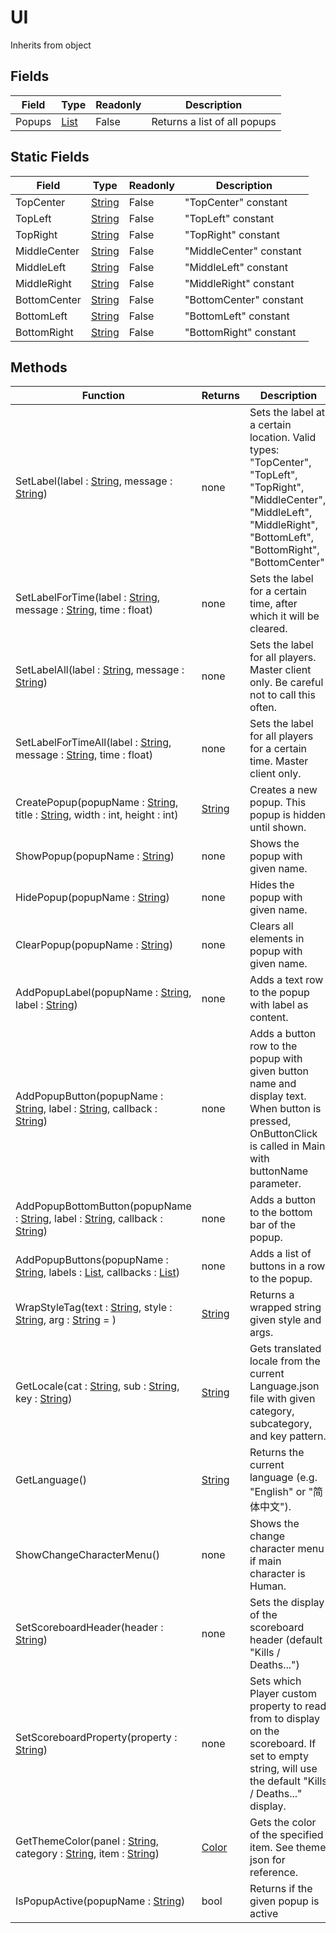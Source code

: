 # UI
Inherits from object
## Fields
|Field|Type|Readonly|Description|
|---|---|---|---|
|Popups|[List](../objects/list.md)|False|Returns a list of all popups|
## Static Fields
|Field|Type|Readonly|Description|
|---|---|---|---|
|TopCenter|[String](../static/string.md)|False|"TopCenter" constant|
|TopLeft|[String](../static/string.md)|False|"TopLeft" constant|
|TopRight|[String](../static/string.md)|False|"TopRight" constant|
|MiddleCenter|[String](../static/string.md)|False|"MiddleCenter" constant|
|MiddleLeft|[String](../static/string.md)|False|"MiddleLeft" constant|
|MiddleRight|[String](../static/string.md)|False|"MiddleRight" constant|
|BottomCenter|[String](../static/string.md)|False|"BottomCenter" constant|
|BottomLeft|[String](../static/string.md)|False|"BottomLeft" constant|
|BottomRight|[String](../static/string.md)|False|"BottomRight" constant|
## Methods
|Function|Returns|Description|
|---|---|---|
|SetLabel(label : [String](../static/string.md), message : [String](../static/string.md))|none|Sets the label at a certain location. Valid types: "TopCenter", "TopLeft", "TopRight", "MiddleCenter", "MiddleLeft", "MiddleRight", "BottomLeft", "BottomRight", "BottomCenter".|
|SetLabelForTime(label : [String](../static/string.md), message : [String](../static/string.md), time : float)|none|Sets the label for a certain time, after which it will be cleared.|
|SetLabelAll(label : [String](../static/string.md), message : [String](../static/string.md))|none|Sets the label for all players. Master client only. Be careful not to call this often.|
|SetLabelForTimeAll(label : [String](../static/string.md), message : [String](../static/string.md), time : float)|none|Sets the label for all players for a certain time. Master client only.|
|CreatePopup(popupName : [String](../static/string.md), title : [String](../static/string.md), width : int, height : int)|[String](../static/string.md)|Creates a new popup. This popup is hidden until shown.|
|ShowPopup(popupName : [String](../static/string.md))|none|Shows the popup with given name.|
|HidePopup(popupName : [String](../static/string.md))|none|Hides the popup with given name.|
|ClearPopup(popupName : [String](../static/string.md))|none|Clears all elements in popup with given name.|
|AddPopupLabel(popupName : [String](../static/string.md), label : [String](../static/string.md))|none|Adds a text row to the popup with label as content.|
|AddPopupButton(popupName : [String](../static/string.md), label : [String](../static/string.md), callback : [String](../static/string.md))|none|Adds a button row to the popup with given button name and display text. When button is pressed, OnButtonClick is called in Main with buttonName parameter.|
|AddPopupBottomButton(popupName : [String](../static/string.md), label : [String](../static/string.md), callback : [String](../static/string.md))|none|Adds a button to the bottom bar of the popup.|
|AddPopupButtons(popupName : [String](../static/string.md), labels : [List](../objects/list.md), callbacks : [List](../objects/list.md))|none|Adds a list of buttons in a row to the popup.|
|WrapStyleTag(text : [String](../static/string.md), style : [String](../static/string.md), arg : [String](../static/string.md) = )|[String](../static/string.md)|Returns a wrapped string given style and args.|
|GetLocale(cat : [String](../static/string.md), sub : [String](../static/string.md), key : [String](../static/string.md))|[String](../static/string.md)|Gets translated locale from the current Language.json file with given category, subcategory, and key pattern.|
|GetLanguage()|[String](../static/string.md)|Returns the current language (e.g. "English" or "简体中文").|
|ShowChangeCharacterMenu()|none|Shows the change character menu if main character is Human.|
|SetScoreboardHeader(header : [String](../static/string.md))|none|Sets the display of the scoreboard header (default "Kills / Deaths...")|
|SetScoreboardProperty(property : [String](../static/string.md))|none|Sets which Player custom property to read from to display on the scoreboard. If set to empty string, will use the default "Kills / Deaths..." display.|
|GetThemeColor(panel : [String](../static/string.md), category : [String](../static/string.md), item : [String](../static/string.md))|[Color](../static/color.md)|Gets the color of the specified item. See theme json for reference.|
|IsPopupActive(popupName : [String](../static/string.md))|bool|Returns if the given popup is active|
